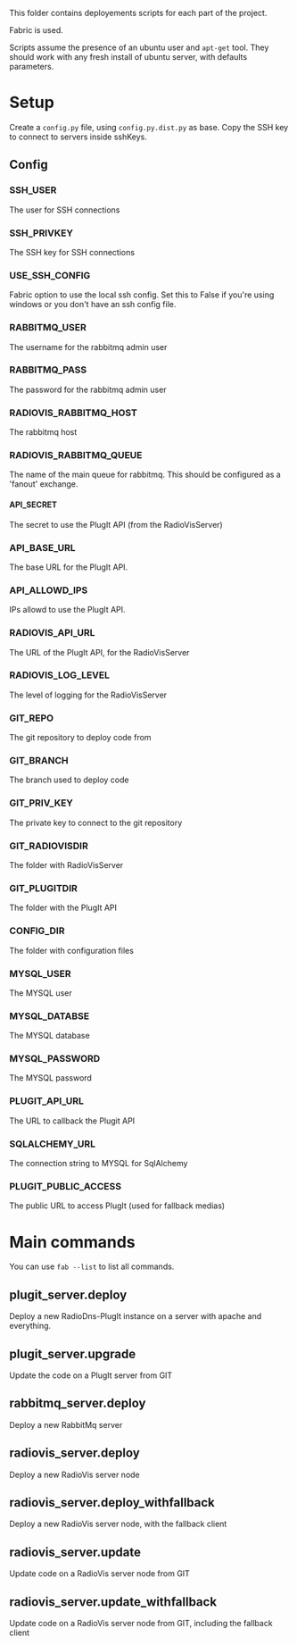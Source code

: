 This folder contains deployements scripts for each part of the project.

Fabric is used. 

Scripts assume the presence of an ubuntu user and `apt-get` tool. They should work with any fresh install of ubuntu server, with defaults parameters.

# Setup

Create a `config.py` file, using `config.py.dist.py` as base. Copy the SSH key to connect to servers inside sshKeys.

## Config

### SSH_USER
The user for SSH connections

### SSH_PRIVKEY
The SSH key for SSH connections

### USE_SSH_CONFIG
Fabric option to use the local ssh config. Set this to False if you're using windows or you don't have an ssh config file.

### RABBITMQ_USER
The username for the rabbitmq admin user

### RABBITMQ_PASS
The password for the rabbitmq admin user

### RADIOVIS_RABBITMQ_HOST
The rabbitmq host

### RADIOVIS_RABBITMQ_QUEUE
The name of the main queue for rabbitmq. This should be configured as a 'fanout' exchange.

#### API_SECRET
The secret to use the PlugIt API (from the RadioVisServer)

### API_BASE_URL
The base URL for the PlugIt API.

### API_ALLOWD_IPS
IPs allowd to use the PlugIt API.

### RADIOVIS_API_URL
The URL of the PlugIt API, for the RadioVisServer

### RADIOVIS_LOG_LEVEL
The level of logging for the RadioVisServer

### GIT_REPO
The git repository to deploy code from

### GIT_BRANCH
The branch used to deploy code

### GIT_PRIV_KEY
The private key to connect to the git repository

### GIT_RADIOVISDIR
The folder with RadioVisServer

### GIT_PLUGITDIR
The folder with the PlugIt API

### CONFIG_DIR
The folder with configuration files

### MYSQL_USER 
The MYSQL user

### MYSQL_DATABSE 
The MYSQL database

### MYSQL_PASSWORD
The MYSQL password

### PLUGIT_API_URL
The URL to callback the Plugit API

### SQLALCHEMY_URL
The connection string to MYSQL for SqlAlchemy

### PLUGIT_PUBLIC_ACCESS
The public URL to access PlugIt (used for fallback medias)

# Main commands

You can use `fab --list` to list all commands.

## plugit_server.deploy

Deploy a new RadioDns-PlugIt instance on a server with apache and everything.

## plugit_server.upgrade

Update the code on a PlugIt server from GIT

## rabbitmq_server.deploy

Deploy a new RabbitMq server

## radiovis_server.deploy

Deploy a new RadioVis server node

## radiovis_server.deploy_withfallback

Deploy a new RadioVis server node, with the fallback client

## radiovis_server.update

Update code on a RadioVis server node from GIT

## radiovis_server.update_withfallback

Update code on a RadioVis server node from GIT, including the fallback client